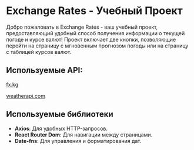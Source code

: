 # Exchange Rates - Учебный Проект

Добро пожаловать в Exchange Rates - ваш учебный проект, предоставляющий удобный способ получения информации о текущей погоде и курсе валют! Проект включает две кнопки, позволяющие перейти на страницу с мгновенным прогнозом погоды или на страницу с таблицей курсов валют.

## Используемые API:
 [fx.kg](https://fx.kg/)
 
 [weatherapi.com](https://www.weatherapi.com/)

## Используемые библиотеки

- **Axios**: Для удобных HTTP-запросов.
- **React Router Dom**: Для навигации между страницами.
- **Date-fns**: Для управления и форматирования дат.
